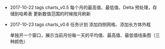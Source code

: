 * 2017-10-22 tags charts_v0.5
  每个月的最高值、最低值、Delta 预处理，存储到哈希表
  更新数值范围的时候按月刷新

* 2017-10-23 tags charts_v0.6
  任务计划
  添加四侧网格、添加长方体外框

  单独开一个窗口，展示当前月份每一天的平均值、最高值、最低值线条图（三种颜色）


